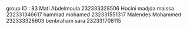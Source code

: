 group ID : 83 
Mati Abdelmoula 232333328506 
Hocini madjda maissa  232331346617
hammad mohamed 232331551317
Malendes Mohammed 232333328603
benbraham sara 232331708115
